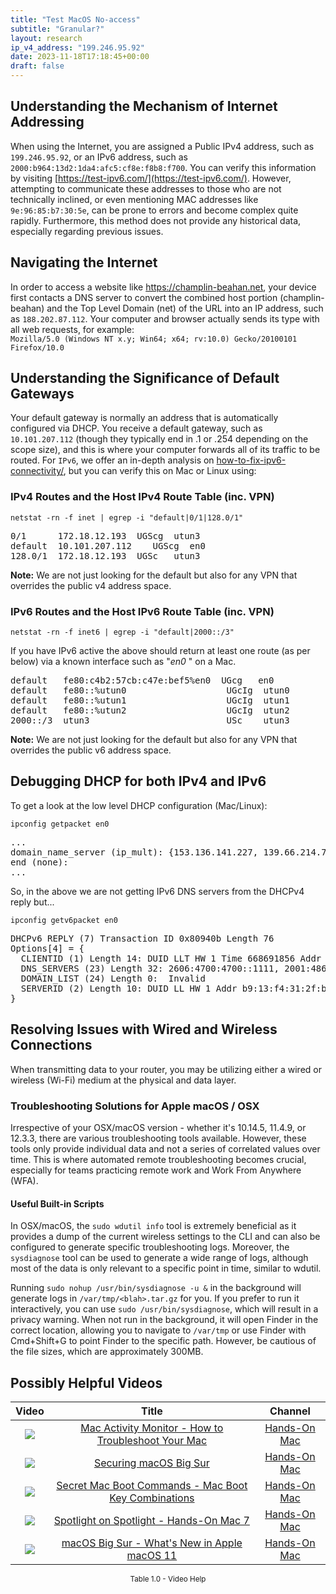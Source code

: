 ```yaml
---
title: "Test MacOS No-access"
subtitle: "Granular?"
layout: research
ip_v4_address: "199.246.95.92"
date: 2023-11-18T17:18:45+00:00
draft: false
---
```


## Understanding the Mechanism of Internet Addressing

When using the Internet, you are assigned a Public IPv4 address, such as ```199.246.95.92```, or an IPv6 address, such as ```2000:b964:13d2:1da4:afc5:cf8e:f8b8:f700```. You can verify this information by visiting [https://test-ipv6.com/](https://test-ipv6.com/). However, attempting to communicate these addresses to those who are not technically inclined, or even mentioning MAC addresses like ```9e:96:85:b7:30:5e```, can be prone to errors and become complex quite rapidly. Furthermore, this method does not provide any historical data, especially regarding previous issues.
## Navigating the Internet 
In order to access a website like https://champlin-beahan.net, your device first contacts a DNS server to convert the combined host portion (champlin-beahan) and the Top Level Domain (net) of the URL into an IP address, such as ```188.202.87.112```. Your computer and browser actually sends its type with all web requests, for example: <br>```Mozilla/5.0 (Windows NT x.y; Win64; x64; rv:10.0) Gecko/20100101 Firefox/10.0```
## Understanding the Significance of Default Gateways
Your default gateway is normally an address that is automatically configured via DHCP. You receive a default gateway, such as ```10.101.207.112``` (though they typically end in .1 or .254 depending on the scope size), and this is where your computer forwards all of its traffic to be routed. For ```IPv6```, we offer an in-depth analysis on [how-to-fix-ipv6-connectivity/](/blog/how-to-fix-ipv6-connectivity/), but you can verify this on Mac or Linux using:
### IPv4 Routes and the Host IPv4 Route Table (inc. VPN)
```netstat -rn -f inet | egrep -i "default|0/1|128.0/1"```

<pre>
0/1      172.18.12.193  UGScg  utun3
default  10.101.207.112    UGScg  en0
128.0/1  172.18.12.193  UGSc   utun3</pre>

**Note:** We are not just looking for the default but also for any VPN that overrides the public v4 address space.

### IPv6 Routes and the Host IPv6 Route Table (inc. VPN)
```netstat -rn -f inet6 | egrep -i "default|2000::/3"```

If you have IPv6 active the above should return at least one route (as per below) via a known interface such as "_en0_ " on a Mac. 

<pre>
default   fe80:c4b2:57cb:c47e:bef5%en0  UGcg   en0
default   fe80::%utun0                   UGcIg  utun0
default   fe80::%utun1                   UGcIg  utun1
default   fe80::%utun2                   UGcIg  utun2
2000::/3  utun3                          USc    utun3</pre>

**Note:** We are not just looking for the default but also for any VPN that overrides the public v6 address space.
<br>

## Debugging DHCP for both IPv4 and IPv6

To get a look at the low level DHCP configuration (Mac/Linux): 

```ipconfig getpacket en0```

<pre>
...
domain_name_server (ip_mult): {153.136.141.227, 139.66.214.74}
end (none):
...</pre>

So, in the above we are not getting IPv6 DNS servers from the DHCPv4 reply but...

```ipconfig getv6packet en0```

<pre>
DHCPv6 REPLY (7) Transaction ID 0x80940b Length 76
Options[4] = {
  CLIENTID (1) Length 14: DUID LLT HW 1 Time 668691856 Addr 9e:96:85:b7:30:5e
  DNS_SERVERS (23) Length 32: 2606:4700:4700::1111, 2001:4860:4860::8844
  DOMAIN_LIST (24) Length 0:  Invalid
  SERVERID (2) Length 10: DUID LL HW 1 Addr b9:13:f4:31:2f:bd
}</pre>




## Resolving Issues with Wired and Wireless Connections
When transmitting data to your router, you may be utilizing either a wired or wireless (Wi-Fi) medium at the physical and data layer.
### Troubleshooting Solutions for Apple macOS / OSX
Irrespective of your OSX/macOS version - whether it's 10.14.5, 11.4.9, or 12.3.3, there are various troubleshooting tools available. However, these tools only provide individual data and not a series of correlated values over time. This is where automated remote troubleshooting becomes crucial, especially for teams practicing remote work and Work From Anywhere (WFA).
#### Useful Built-in Scripts
In OSX/macOS, the `sudo wdutil info` tool is extremely beneficial as it provides a dump of the current wireless settings to the CLI and can also be configured to generate specific troubleshooting logs. Moreover, the `sysdiagnose` tool can be used to generate a wide range of logs, although most of the data is only relevant to a specific point in time, similar to wdutil.

Running `sudo nohup /usr/bin/sysdiagnose -u &` in the background will generate logs in `/var/tmp/<blah>.tar.gz` for you. If you prefer to run it interactively, you can use `sudo /usr/bin/sysdiagnose`, which will result in a privacy warning. When not run in the background, it will open Finder in the correct location, allowing you to navigate to `/var/tmp` or use Finder with Cmd+Shift+G to point Finder to the specific path. However, be cautious of the file sizes, which are approximately 300MB.
## Possibly Helpful Videos

<link href="/plugins/lity/css/lity.min.css" rel="stylesheet">
<script src="/plugins/lity/js/lity.min.js"></script>
<div class="table1-start"></div>

|Video | Title | Channel |
| :---: | :---: | :---: |
|<a href="https://www.youtube.com/watch?v=TWzWd_DiaJ0" data-lity><img src="https://i.ytimg.com/vi/TWzWd_DiaJ0/default.jpg" class="img-fluid"></a>|<a href="https://www.youtube.com/watch?v=TWzWd_DiaJ0" data-lity>Mac Activity Monitor - How to Troubleshoot Your Mac</a>|<a target="_blank" href="https://www.youtube.com/channel/UCg43DP8MdHVcl4rFK_delBg" >Hands-On Mac</a>|
|<a href="https://www.youtube.com/watch?v=7KdhJimuhNw" data-lity><img src="https://i.ytimg.com/vi/7KdhJimuhNw/default.jpg" class="img-fluid"></a>|<a href="https://www.youtube.com/watch?v=7KdhJimuhNw" data-lity>Securing macOS Big Sur</a>|<a target="_blank" href="https://www.youtube.com/channel/UCg43DP8MdHVcl4rFK_delBg" >Hands-On Mac</a>|
|<a href="https://www.youtube.com/watch?v=VwNYWAxHCgM" data-lity><img src="https://i.ytimg.com/vi/VwNYWAxHCgM/default.jpg" class="img-fluid"></a>|<a href="https://www.youtube.com/watch?v=VwNYWAxHCgM" data-lity>Secret Mac Boot Commands - Mac Boot Key Combinations</a>|<a target="_blank" href="https://www.youtube.com/channel/UCg43DP8MdHVcl4rFK_delBg" >Hands-On Mac</a>|
|<a href="https://www.youtube.com/watch?v=RslZ4W1EPqk" data-lity><img src="https://i.ytimg.com/vi/RslZ4W1EPqk/default.jpg" class="img-fluid"></a>|<a href="https://www.youtube.com/watch?v=RslZ4W1EPqk" data-lity>Spotlight on Spotlight - Hands-On Mac 7</a>|<a target="_blank" href="https://www.youtube.com/channel/UCg43DP8MdHVcl4rFK_delBg" >Hands-On Mac</a>|
|<a href="https://www.youtube.com/watch?v=JMKi6o9kaZI" data-lity><img src="https://i.ytimg.com/vi/JMKi6o9kaZI/default.jpg" class="img-fluid"></a>|<a href="https://www.youtube.com/watch?v=JMKi6o9kaZI" data-lity>macOS Big Sur - What&#39;s New in Apple macOS 11</a>|<a target="_blank" href="https://www.youtube.com/channel/UCg43DP8MdHVcl4rFK_delBg" >Hands-On Mac</a>|

<center><small>Table 1.0 - Video Help</small></center>
 <br>
<div class="table1-end"></div>
<script type="text/javascript">
(function() {
    $('div.table1-start').nextUntil('div.table1-end', 'table').addClass('table thead-dark table-striped table-responsive rounded').attr('id', 't1');
    $('#t1').find('thead').addClass('thead-dark');
})();
</script>
